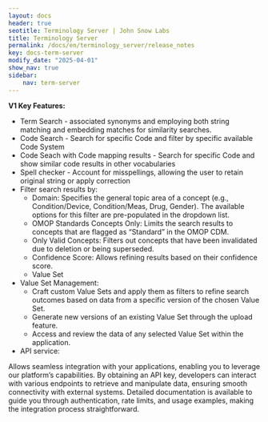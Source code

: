 ```yaml
---
layout: docs
header: true
seotitle: Terminology Server | John Snow Labs
title: Terminology Server 
permalink: /docs/en/terminology_server/release_notes
key: docs-term-server
modify_date: "2025-04-01"
show_nav: true
sidebar:
    nav: term-server
---
```


**V1 Key Features:**
* Term Search - associated synonyms and employing both string matching and embedding matches for similarity searches.
* Code Search - Search for specific Code and filter by specific available Code System
* Code Seach with Code mapping results - Search for specific Code and show similar code results in other vocabularies 
* Spell checker - Account for misspellings, allowing the user to retain original string or apply correction
* Filter search results by:
    *  Domain: Specifies the general topic area of a concept (e.g., Condition/Device, Condition/Meas, Drug, Gender). The available options for this filter are pre-populated in the dropdown list.
    *  OMOP Standards Concepts Only: Limits the search results to concepts that are flagged as “Standard” in the OMOP CDM.
    *  Only Valid Concepts: Filters out concepts that have been invalidated due to deletion or being superseded.
    *  Confidence Score: Allows refining results based on their confidence score.
    *  Value Set
*  Value Set Management:
    * Craft custom Value Sets and apply them as filters to refine search outcomes based on data from a specific version of the chosen Value Set.
    * Generate new versions of an existing Value Set through the upload feature.
    * Access and review the data of any selected Value Set within the application.
*  API service: 

Allows seamless integration with your applications, enabling you to leverage our platform’s capabilities. By obtaining an API key, developers can interact with various endpoints to retrieve and manipulate data, ensuring smooth connectivity with external systems. Detailed documentation is available to guide you through authentication, rate limits, and usage examples, making the integration process straightforward.
